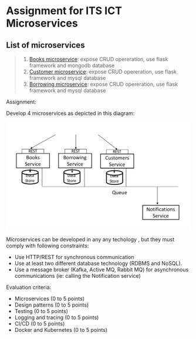# Assignment for ITS ICT Microservices



## List of microservices 
>1. [Books microservice](./microservice/books):
>expose CRUD opereration, use flask framework and mongodb database
>1. [Customer microservice](./microservice/customer):
>expose CRUD opereration, use flask framework and mysql database
>1. [Borrowing microservice](./microservice/borrowing):
>expose CRUD opereration, use flask framework and mysql database



Assignment:

Develop 4 microservices as depicted in this diagram:

![](diagram.png)

Microservices can be developed in any any techology , but they must comply with following constraints:

- Use HTTP/REST for synchronous communication
- Use at least two different database technology (RDBMS and NoSQL).
- Use a message broker (Kafka, Active MQ, Rabbit MQ) for asynchronous communications (ie: calling the Notification service)

Evaluation criteria:

- Microservices         (0 to 5 points)
- Design patterns       (0 to 5 points)
- Testing               (0 to 5 points)
- Logging and tracing   (0 to 5 points)
- CI/CD                 (0 to 5 points)
- Docker and Kubernetes (0 to 5 points)
 
